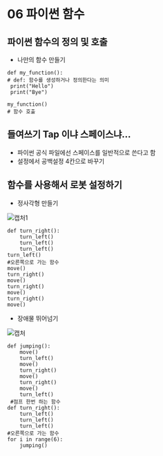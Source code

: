 # 06 파이썬 함수

## 파이썬 함수의 정의 및 호출

- 나만의 함수 만들기

```
def my_function(): 
# def: 함수를 생성하거나 정의한다는 의미
 print("Hello")
 print("Bye")
 
my_function()
# 함수 호출

```

## 들여쓰기 Tap 이냐 스페이스냐...

- 파이썬 공식 파일에선 스페이스를 일반적으로 쓴다고 함
- 설정에서 공백설정 4칸으로 바꾸기


## 함수를 사용해서 로봇 설정하기

- 정사각형 만들기

![캡처1](https://user-images.githubusercontent.com/121744538/216298564-f0b72a0a-b0f8-49d4-a1af-ba323a3b60f6.JPG)


```
def turn_right():
    turn_left()
    turn_left()
    turn_left()
turn_left()
#오른쪽으로 가는 함수
move()
turn_right()
move()
turn_right()
move()
turn_right()
move()
```

- 장애물 뛰어넘기

![캡처](https://user-images.githubusercontent.com/121744538/216298802-aa64c9b8-94bc-4025-842a-6d40c24b10f2.JPG)


```
def jumping():
    move()
    turn_left()
    move()
    turn_right()
    move()
    turn_right()
    move()
    turn_left()
 #점프 한번 하는 함수
def turn_right():
    turn_left()
    turn_left()
    turn_left()
#오른쪽으로 가는 함수
for i in range(6):
    jumping()
```
